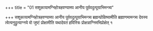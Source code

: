 +++
title = "01 सशूकायामग्निहोत्रहवण्यामप आनीय पूर्ववदुत्पूयाभिमन्त्र्य"

+++
सशूकायामग्निहोत्रहवण्यामप आनीय पूर्ववदुत्पूयाभिमन्त्र्य ब्रह्मन्प्रोक्षिष्यामीति ब्रह्माणमामन्त्र्य देवस्य त्वेत्यनुद्रुत्याग्नये वो जुष्टं प्रोक्षामीति यथादेवतं हविस्त्रिः प्रोक्षन्नाग्निमभिप्रोक्षेत् १